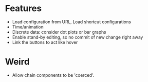 
# Features

*   Load configuration from URL, Load shortcut configurations
*   Time/animation
*   Discrete data: consider dot plots or bar graphs
*   Enable stand-by editing, so no commit of new change right away
*   Link the buttons to act like hover

# Weird 

*   Allow chain components to be 'coerced'.

